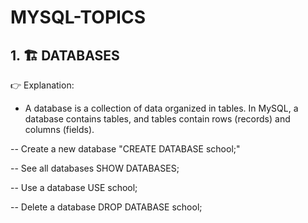 # MYSQL-TOPICS
## 1. 🏗 DATABASES
👉 Explanation:
- A database is a collection of data organized in tables. In MySQL, a database contains tables, and tables contain rows (records) and columns (fields).

-- Create a new database
"CREATE DATABASE school;"

-- See all databases
SHOW DATABASES;

-- Use a database
USE school;

-- Delete a database
DROP DATABASE school;

